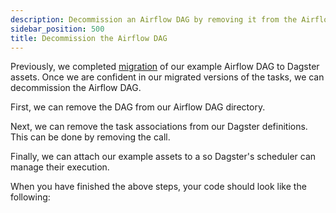```yaml
---
description: Decommission an Airflow DAG by removing it from the Airflow directory, removing task associations from Dagster Definitions, and attaching assets to a ScheduleDefinition.
sidebar_position: 500
title: Decommission the Airflow DAG
---
```


Previously, we completed [migration](/migration/airflow-to-dagster/task-level-migration/migrate) of our example Airflow DAG to Dagster assets. Once we are confident in our migrated versions of the tasks, we can decommission the Airflow DAG.

First, we can remove the DAG from our Airflow DAG directory.

Next, we can remove the task associations from our Dagster definitions. This can be done by removing the <PyObject section="libraries" module="dagster_airlift" object="core.assets_with_task_mappings" displayText="assets_with_task_mappings" /> call.

Finally, we can attach our example assets to a <PyObject section="schedules-sensors" module="dagster" object="ScheduleDefinition" /> so Dagster's scheduler can manage their execution.

When you have finished the above steps, your code should look like the following:

<CodeExample path="airlift-migration-tutorial/tutorial_example/dagster_defs/stages/standalone.py" language="python" />
